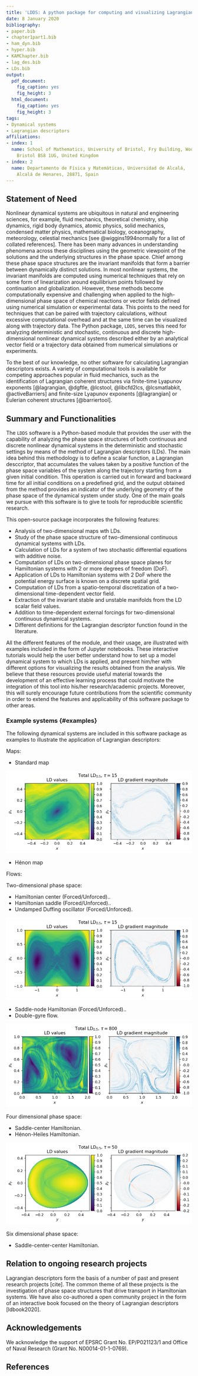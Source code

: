 ```yaml
---
title: 'LDDS: A python package for computing and visualizing Lagrangian Descriptors for Dynamical Systems'
date: 8 January 2020
bibliography: 
- paper.bib
- chapter1part1.bib
- ham_dyn.bib
- hyper.bib
- KAMChapter.bib
- lag_des.bib
- LDs.bib
output:
  pdf_document:
    fig_caption: yes
    fig_height: 3
  html_document:
    fig_caption: yes
    fig_height: 3
tags:
- Dynamical systems
- Lagrangian descriptors
affiliations:
- index: 1
  name: School of Mathematics, University of Bristol, Fry Building, Woodland Road,
    Bristol BS8 1UG, United Kingdom
- index: 2
  name: Departamento de Física y Matemáticas, Universidad de Alcalá,
    Alcalá de Henares, 28871, Spain
---
```


## Statement of Need

Nonlinear dynamical systems are ubiquitous in natural and engineering sciences, for example, fluid mechanics, theoretical chemistry, ship dynamics, rigid body dynamics, atomic physics, solid mechanics, condensed matter physics, mathematical biology, oceanography, meteorology, celestial mechanics [see @wiggins1994normally for a list of collated references]. There has been many advances in understanding phenomena across these disciplines using the geometric viewpoint of the solutions and the underlying structures in the phase space. Chief among these phase space structures are the invariant manifolds that form a barrier between dynamically distinct solutions. In most nonlinear systems, the invariant manifolds are computed using numerical techniques that rely on some form of linearization around equilibrium points followed by continuation and globalization. However, these methods become computationally expensive and challenging when applied to the high-dimensional phase space of chemical reactions or vector fields defined using numerical simulation or experimental data. This points to the need for techniques that can be paired with trajectory calculations, without excessive computational overhead and at the same time can be visualized along with trajectory data. The Python package, `LDDS`, serves this need for analyzing deterministic and stochastic, continuous and discrete high-dimensional nonlinear dynamical systems described either by an analytical vector field or a trajectory data obtained from numerical simulations or experiments.

To the best of our knowledge, no other software for calculating Lagrangian descriptors exists. A variety of computational tools is available for competing approaches popular in fluid mechanics, such as the identification of Lagrangian coherent structures via finite-time Lyapunov exponents [@lagrangian, @dgftle, @lcstool, @libcfd2lcs, @lcsmatlabkit, @activeBarriers] and finite-size Lyapunov exponents [@lagrangian] or Eulerian coherent structures [@barriertool].

## Summary and Functionalities

The `LDDS` software is a Python-based module that provides the user with the capability of analyzing the phase space structures of both continuous and discrete nonlinear dynamical systems in the deterministic and stochastic settings by means of the method of Lagrangian descriptors (LDs). The main idea behind this methodology is to define a scalar function, a Lagrangian desccriptor, that accumulates the values taken by a positive function of the phase space variables of the system along the trajectory starting from a given initial condition. This operation is carried out in forward and backward time for all initial conditions on a predefined grid, and the output obtained from the method provides an indicator of the underlying geometry of the phase space of the dynamical system under study. One of the main goals we pursue with this software is to give te tools for reproducible scientific research.

This open-source package incorporates the following features:

* Analysis of two-dimensional maps wth LDs.
* Study of the phase space structure of two-dimensional continuous dynamical systems with LDs.
* Calculation of LDs for a system of two stochastic differential equations with additive noise.
* Computation of LDs on two-dimensional phase space planes for Hamiltonian systems with 2 or more degrees of freedom (DoF).
* Application of LDs to Hamiltonian systems with 2 DoF where the potential energy surface is known on a discrete spatial grid.
* Computation of LDs from a spatio-temporal discretization of a two-dimensional time-dependent vector field.
* Extraction of the invariant stable and unstable manifolds from the LD scalar field values.
* Addition to time-dependent external forcings for two-dimensional continuous dynamical systems.
* Different definitions for the Lagrangian descriptor function found in the literature.

All the different features of the module, and their usage, are illustrated with examples included in the form of Jupyter notebooks. These interactive tutorials would help the user better understand how to set up a model dynamical system to which LDs is applied, and present him/her with different options for visualizing the results obtained from the analysis. We believe that these resources provide useful material towards the development of an effective learning process that could motivate the integration of this tool into his/her research/academic projects. Moreover, this will surely encourage future contributions from the scientific community in order to extend the features and applicability of this software package to other areas. 

### Example systems {#examples}

The following dynamical systems are included in this software package as examples to illustrate the application of Lagrangian descriptors:

Maps:
* Standard map 

![Lagrangian descriptor for the standard map \label{fig:standard_map}](stdMap.png)

* Hénon map

Flows:

Two-dimensional phase space:

* Hamiltonian center (Forced/Unforced)..
* Hamiltonian saddle (Forced/Unforced)..
* Undamped Duffing oscillator (Forced/Unforced).

![Lagrangian descriptor for the Duffing oscillator \label{fig:duffing}](duffing.png)

* Saddle-node Hamiltonian (Forced/Unforced)..
* Double-gyre flow.

![Lagrangian descriptor for the Double-gyre with stochastic forcing \label{fig:stoch_dgyre}](stoch_dgyre.png)

Four dimensional phase space:

* Saddle-center Hamiltonian.
* Hénon-Heiles Hamiltonian.

![Lagrangian descriptor for the Hénon-Heiles Hamiltonian \label{fig:henon_heiles}](henonheiles.png)

Six dimensional phase space:

* Saddle-center-center Hamiltonian.




## Relation to ongoing research projects

Lagrangian descriptors form the basis of a number of past and present research projects [cite]. The common theme of all these projects is the investigation of phase space structures that drive transport in Hamiltonian systems. We have also co-authored a open community project in the form of an interactive book focused on the theory of Lagrangian descriptors [ldbook2020].

## Acknowledgements

We acknowledge the support of EPSRC Grant No. EP/P021123/1 and Office of Naval Research (Grant No. N00014-01-1-0769). 


## References

